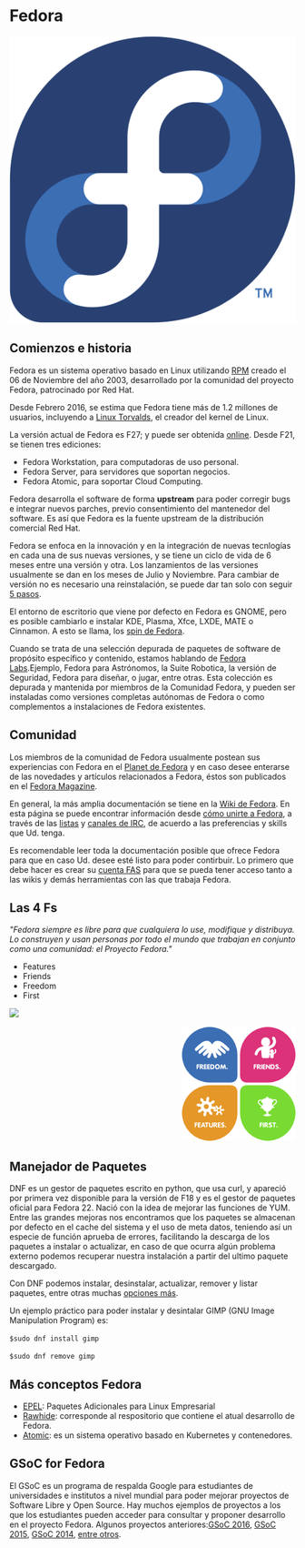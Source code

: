# Fedora

<p align="center">
<img src="https://github.com/jinca/GNU_Linux/blob/master/Images/Fedora_logo.svg">
</p>


## Comienzos e historia

Fedora es un sistema operativo basado en Linux utilizando [RPM](https://es.wikipedia.org/wiki/RPM_Package_Manager) creado el 06 de Noviembre del año 2003, desarrollado por la comunidad del proyecto Fedora, patrocinado por Red Hat.

Desde Febrero 2016, se estima que Fedora tiene más de 1.2 millones de usuarios, incluyendo a [Linux Torvalds](http://www.tuxradar.com/content/interview-linus-torvalds-linux-format-163), el creador del kernel de Linux.  

La versión actual de Fedora es F27; y puede ser obtenida [online](https://getfedora.org/). Desde F21, se tienen tres ediciones:

* Fedora Workstation, para computadoras de uso personal.
* Fedora Server, para servidores que soportan negocios.
* Fedora Atomic, para soportar Cloud Computing. 

Fedora desarrolla el software de forma **upstream** para poder corregir bugs e integrar nuevos parches, previo consentimiento del mantenedor del software. Es así que Fedora es la fuente upstream de la distribución comercial Red Hat. 

Fedora se enfoca en la innovación y en la integración de nuevas tecnlogías en cada una de sus nuevas versiones, y se tiene un ciclo de vida de 6 meses entre una versión y otra. Los lanzamientos de las versiones usualmente se dan en los meses de Julio y Noviembre. Para cambiar de versión no es necesario una reinstalación, se puede dar tan solo con seguir [5 pasos](https://fedoramagazine.org/upgrade-fedora-workstation-fedora-27-beta/). 

El entorno de escritorio que viene por defecto en Fedora es GNOME, pero es posible cambiarlo e instalar KDE, Plasma, Xfce, LXDE, MATE o Cinnamon. A esto se llama, los [spin de Fedora](https://spins.fedoraproject.org/es/).

Cuando se trata de una selección depurada de paquetes de software de propósito específico y contenido, estamos hablando de [Fedora Labs](https://labs.fedoraproject.org/es/).Ejemplo, Fedora para Astrónomos, la Suite Robotica, la versión de Seguridad, Fedora para diseñar, o jugar, entre otras. Esta colección es depurada y mantenida por miembros de la Comunidad Fedora, y pueden ser instaladas como versiones completas autónomas de Fedora o como complementos a instalaciones de Fedora existentes.

 
## Comunidad

Los miembros de la comunidad de Fedora usualmente postean sus experiencias con Fedora en el [Planet de Fedora](http://fedoraplanet.org/) y en caso desee enterarse de las novedades y artículos relacionados a Fedora, éstos son publicados en el [Fedora Magazine](https://fedoramagazine.org/). 

En general, la más amplia documentación se tiene en la [Wiki de Fedora](https://fedoraproject.org). En esta página se puede encontrar información desde [cómo unirte a Fedora](https://fedoraproject.org/wiki/Join), a través de las [listas](https://lists.fedoraproject.org/archives/) y [canales de IRC](https://fedoraproject.org/wiki/IRC), de acuerdo a las preferencias y skills que Ud. tenga. 

Es recomendable leer toda la documentación posible que ofrece Fedora para que en caso Ud. desee esté listo para poder contirbuir. Lo primero que debe hacer es crear su [cuenta FAS](https://admin.fedoraproject.org/accounts/) para que se pueda tener acceso tanto a las wikis y demás herramientas con las que trabaja Fedora.

## Las 4 Fs

_"Fedora siempre es libre para que cualquiera lo use, modifique y distribuya. Lo construyen y usan personas por todo el mundo que trabajan en conjunto como una comunidad: el Proyecto Fedora."_

* Features  
* Friends
* Freedom
* First

<p align="left">
<img src="https://github.com/jinca/GNU_Linux/blob/master/Images/FedoraPeru.png">
</p>


<p align="right">
<img src="https://github.com/jinca/GNU_Linux/blob/master/Images/4Foundations.png">
</p>

## Manejador de Paquetes

DNF es un gestor de paquetes escrito en python, que usa curl, y apareció por primera vez disponible para la versión de F18 y es el gestor de paquetes oficial para Fedora 22.
Nació con la idea de mejorar las funciones de YUM. Entre las grandes mejoras nos encontramos que los paquetes se almacenan por defecto en el cache del sistema y el uso de meta datos, teniendo así un especie de función aprueba de errores, facilitando la descarga de los paquetes a instalar o actualizar, en caso de que ocurra algún problema externo podemos recuperar nuestra instalación a partir del ultimo paquete descargado. 

Con DNF podemos instalar, desinstalar, actualizar, remover y listar paquetes, entre otras muchas [opciones más](https://fedoraproject.org/wiki/DNF?rd=Dnf).

Un ejemplo práctico para poder instalar y desintalar GIMP (GNU Image Manipulation Program) es:

`$sudo dnf install gimp`

`$sudo dnf remove gimp`
 
## Más conceptos Fedora

* [EPEL](https://fedoraproject.org/wiki/EPEL/es): Paquetes Adicionales para Linux Empresarial
* [Rawhide](https://fedoraproject.org/wiki/Releases/Rawhide?rd=Releases/Rawhide/en): corresponde al respositorio que contiene el atual desarrollo de Fedora.
* [Atomic](http://www.projectatomic.io/docs/introduction/): es un sistema operativo basado en Kubernetes y contenedores.

## GSoC for Fedora

El GSoC es un programa de respalda Google para estudiantes de universidades e institutos a nivel mundial para poder mejorar proyectos de Software Libre y Open Source. Hay muchos ejemplos de proyectos a los que los estudiantes pueden acceder para consultar y proponer desarrollo en el proyecto Fedora. 
Algunos proyectos anteriores:[GSoC 2016](https://fedoraproject.org/wiki/Summer_coding_ideas_for_2016), [GSoC 2015](https://fedoraproject.org/wiki/GSOC_2015/Student_Application_gnarula), [GSoC 2014](https://fedoraproject.org/wiki/Summer_coding_ideas_for_2014), [entre otros](https://fedoraproject.org/wiki/Summer_of_Code).

